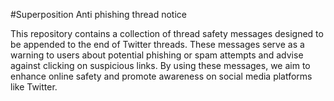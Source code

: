 #Superposition Anti phishing thread notice

This repository contains a collection of thread safety messages designed to be appended to the end of Twitter threads. These messages serve as a warning to users about potential phishing or spam attempts and advise against clicking on suspicious links. By using these messages, we aim to enhance online safety and promote awareness on social media platforms like Twitter.
